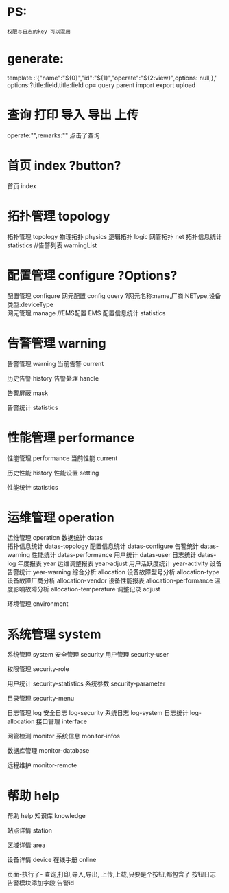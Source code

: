 # PS:
    权限与日志的key 可以混用
# generate:
template :'{"name":"${0}","id":"${1}","operate":"${2:view}",options: null,},'
options:?title:field,title:field
op=
query parent import export upload
# 查询 打印 导入 导出 上传
operate:"",remarks:""
点击了查询

#  首页 index  ?button?
首页 index 

#  拓扑管理 topology 
拓扑管理 topology
物理拓扑 physics
逻辑拓扑 logic
网管拓扑 net
拓扑信息统计 statistics
//告警列表 warningList

#  配置管理 configure ?Options?
配置管理 configure
网元配置 config query ?网元名称:name,厂商:NEType,设备类型:deviceType  
网元管理 manage
//EMS配置 EMS 
配置信息统计 statistics
#  告警管理 warning
告警管理 warning
当前告警 current

历史告警 history
告警处理 handle

告警屏蔽 mask

告警统计 statistics
#  性能管理 performance
性能管理 performance
当前性能 current

历史性能 history
性能设置 setting

性能统计 statistics
#  运维管理 operation
运维管理 operation
数据统计 datas  
拓扑信息统计 datas-topology
配置信息统计 datas-configure
告警统计 datas-warning
性能统计 datas-performance
用户统计 datas-user
日志统计 datas-log
年度报表 year 
运维调整报表 year-adjust 
用户活跃度统计 year-activity
设备告警统计 year-warning
综合分析 allocation
设备故障型号分析 allocation-type
设备故障厂商分析 allocation-vendor
设备性能报表 allocation-performance
温度影响故障分析 allocation-temperature
调整记录 adjust 

环境管理 environment 

#  系统管理 system
系统管理 system
安全管理 security
用户管理 security-user 

权限管理 security-role

用户统计 security-statistics
系统参数 security-parameter

目录管理 security-menu

日志管理 log
安全日志 log-security
系统日志 log-system
日志统计 log-allocation
接口管理 interface

网管检测 monitor
系统信息 monitor-infos

数据库管理 monitor-database

远程维护 monitor-remote

#  帮助 help
帮助 help
知识库 knowledge

站点详情 station

区域详情 area

设备详情 device
在线手册 online

页面-执行了-
查询,打印,导入,导出, 上传,上载,只要是个按钮,都包含了
按钮日志
告警模块添加字段 告警id 